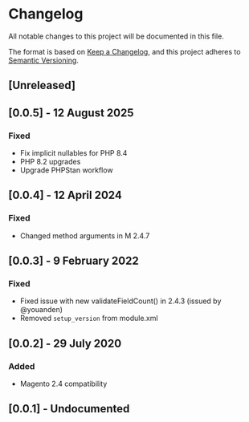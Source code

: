 # Changelog
All notable changes to this project will be documented in this file.

The format is based on [Keep a Changelog](https://keepachangelog.com/en/1.0.0/),
and this project adheres to [Semantic Versioning](https://semver.org/spec/v2.0.0.html).

## [Unreleased]

## [0.0.5] - 12 August 2025
### Fixed
- Fix implicit nullables for PHP 8.4
- PHP 8.2 upgrades
- Upgrade PHPStan workflow

## [0.0.4] - 12 April 2024
### Fixed
- Changed method arguments in M 2.4.7

## [0.0.3] - 9 February 2022 
### Fixed
- Fixed issue with new validateFieldCount() in 2.4.3 (issued by @youanden)
- Removed `setup_version` from module.xml

## [0.0.2] - 29 July 2020
### Added
- Magento 2.4 compatibility

## [0.0.1] - Undocumented
